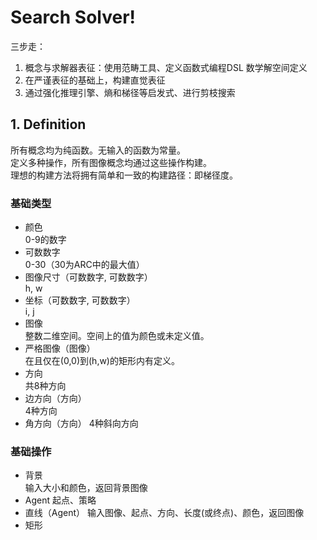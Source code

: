 # Search Solver!
三步走：
1. 概念与求解器表征：使用范畴工具、定义函数式编程DSL 数学解空间定义
2. 在严谨表征的基础上，构建直觉表征
3. 通过强化推理引擎、熵和梯径等启发式、进行剪枝搜索

## 1. Definition
所有概念均为纯函数。无输入的函数为常量。  
定义多种操作，所有图像概念均通过这些操作构建。  
理想的构建方法将拥有简单和一致的构建路径：即梯径度。

### 基础类型
- 颜色  
    0-9的数字
- 可数数字  
    0-30（30为ARC中的最大值）
- 图像尺寸（可数数字, 可数数字）  
    h, w
- 坐标（可数数字, 可数数字）  
    i, j
- 图像  
    整数二维空间。空间上的值为颜色或未定义值。
- 严格图像（图像）  
    在且仅在(0,0)到(h,w)的矩形内有定义。
- 方向  
    共8种方向
- 边方向（方向）  
    4种方向
- 角方向（方向）
    4种斜向方向
### 基础操作
- 背景  
    输入大小和颜色，返回背景图像
- Agent
    起点、策略
- 直线（Agent）
    输入图像、起点、方向、长度(或终点)、颜色，返回图像
- 矩形